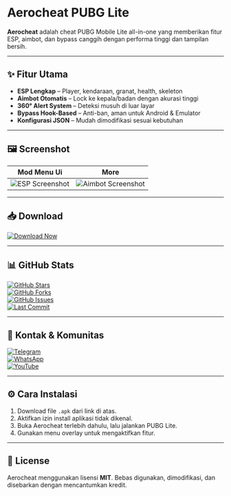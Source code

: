 # Aerocheat PUBG Lite

**Aerocheat** adalah cheat PUBG Mobile Lite all-in-one yang memberikan fitur ESP, aimbot, dan bypass canggih dengan performa tinggi dan tampilan bersih.

---

## ✨ Fitur Utama

- **ESP Lengkap** – Player, kendaraan, granat, health, skeleton
- **Aimbot Otomatis** – Lock ke kepala/badan dengan akurasi tinggi
- **360° Alert System** – Deteksi musuh di luar layar
- **Bypass Hook-Based** – Anti-ban, aman untuk Android & Emulator
- **Konfigurasi JSON** – Mudah dimodifikasi sesuai kebutuhan

---

## 🖼️ Screenshot

| Mod Menu Ui | More |
|-------------|-------------|
| ![ESP Screenshot]([https://img.shields.io/badge/Download-Aerocheat-blue?style=for-the-badge&logo=google-drive](https://ibb.co.com/wrpYy60L)) | ![Aimbot Screenshot](https://img.shields.io/badge/Download-Aerocheat-blue?style=for-the-badge&logo=google-drive) |

---

## 📥 Download

[![Download Now](https://img.shields.io/badge/Download-Aerocheat-blue?style=for-the-badge&logo=google-drive)](https://your-download-link.com/aerocheat.apk)

---

## 📊 GitHub Stats

[![GitHub Stars](https://img.shields.io/github/stars/username/aerocheat-pubg-lite?style=social)](https://github.com/username/aerocheat-pubg-lite/stargazers)  
[![GitHub Forks](https://img.shields.io/github/forks/username/aerocheat-pubg-lite?style=social)](https://github.com/username/aerocheat-pubg-lite/network/members)  
[![GitHub Issues](https://img.shields.io/github/issues/username/aerocheat-pubg-lite?style=flat)](https://github.com/username/aerocheat-pubg-lite/issues)  
[![Last Commit](https://img.shields.io/github/last-commit/username/aerocheat-pubg-lite?style=flat)](https://github.com/username/aerocheat-pubg-lite/commits/main)

---

## 📱 Kontak & Komunitas

[![Telegram](https://img.shields.io/badge/Telegram-Join%20Group-2CA5E0?style=for-the-badge&logo=telegram)](https://t.me/aerocheat)  
[![WhatsApp](https://img.shields.io/badge/WhatsApp-Chat%20Support-25D366?style=for-the-badge&logo=whatsapp)](https://wa.me/628xxxxxxxxxx)  
[![YouTube](https://img.shields.io/badge/YouTube-Tutorials-FF0000?style=for-the-badge&logo=youtube)](https://youtube.com/@aerocheat)

---

## ⚙️ Cara Instalasi

1. Download file `.apk` dari link di atas.
2. Aktifkan izin install aplikasi tidak dikenal.
3. Buka Aerocheat terlebih dahulu, lalu jalankan PUBG Lite.
4. Gunakan menu overlay untuk mengaktifkan fitur.

---

## 📝 License

Aerocheat menggunakan lisensi **MIT**. Bebas digunakan, dimodifikasi, dan disebarkan dengan mencantumkan kredit.
